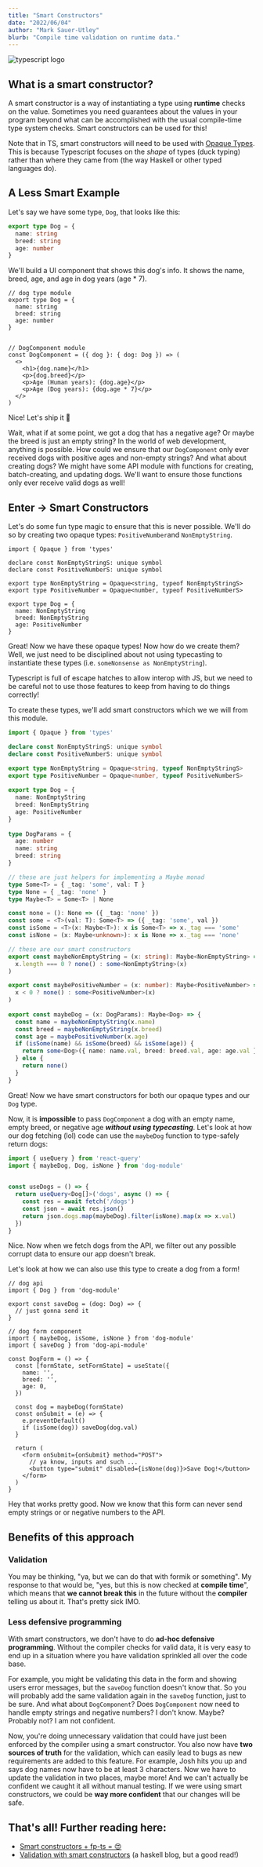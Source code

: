 ```yaml
---
title: "Smart Constructors"
date: "2022/06/04"
author: "Mark Sauer-Utley"
blurb: "Compile time validation on runtime data."
---
```


![typescript logo](../unknown-vs-any/images/tslogo.png)

## What is a smart constructor?

A smart constructor is a way of instantiating a type using **runtime** checks on the value. Sometimes you need guarantees about the values in your program beyond what can be accomplished with the usual compile-time type system checks. Smart constructors can be used for this!
  
Note that in TS, smart constructors will need to be used with [Opaque Types](/opaque-types). This is because Typescript focuses on the _shape_ of types (duck typing) rather than where they came from (the way Haskell or other typed languages do).

## A Less Smart Example

Let's say we have some type, `Dog`​, that looks like this:

```typescript
export type Dog = {
  name: string
  breed: string
  age: number
}
```

We'll build a UI component that shows this dog's info. It shows the name, breed, age, and age in dog years (age * 7).

```tsx
// dog type module
export type Dog = {
  name: string
  breed: string
  age: number
}

​
// DogComponent module
const DogComponent = ({ dog }: { dog: Dog }) => (
  <>
    <h1>{dog.name}</h1>
    <p>{dog.breed}</p>
    <p>Age (Human years): {dog.age}</p>
    <p>Age (Dog years): {dog.age * 7}</p>
  </>
)
```

Nice! Let's ship it 🚀

Wait, what if at some point, we got a dog that has a negative age? Or maybe the breed is just an empty string? In the world of web development, anything is possible. How could we ensure that our `DogComponent`​ only ever received dogs with positive ages and non-empty strings? And what about creating dogs? We might have some API module with functions for creating, batch-creating, and updating dogs. We'll want to ensure those functions only ever receive valid dogs as well!

## Enter → Smart Constructors

Let's do some fun type magic to ensure that this is never possible. We'll do so by creating two opaque types: `PositiveNumber`​ and `NonEmptyString`​.
  
```tsx
import { Opaque } from 'types'

declare const NonEmptyStringS: unique symbol
declare const PositiveNumberS: unique symbol

export type NonEmptyString = Opaque<string, typeof NonEmptyStringS>
export type PositiveNumber = Opaque<number, typeof PositiveNumberS>
​
export type Dog = {
  name: NonEmptyString
  breed: NonEmptyString
  age: PositiveNumber
}
```  

Great! Now we have these opaque types! Now how do we create them? Well, we just need to be disciplined about not using typecasting to instantiate these types (i.e. `someNonsense as NonEmptyString`).

Typescript is full of escape hatches to allow interop with JS, but we need to be careful not to use those features to keep from having to do things correctly!

To create these types, we'll add smart constructors which we we will from this module.

```typescript
import { Opaque } from 'types'

declare const NonEmptyStringS: unique symbol
declare const PositiveNumberS: unique symbol

export type NonEmptyString = Opaque<string, typeof NonEmptyStringS>
export type PositiveNumber = Opaque<number, typeof PositiveNumberS>
​
export type Dog = {
  name: NonEmptyString
  breed: NonEmptyString
  age: PositiveNumber
}
​
type DogParams = {
  age: number
  name: string
  breed: string
}

// these are just helpers for implementing a Maybe monad
type Some<T> = { _tag: 'some', val: T }
type None = { _tag: 'none' }
type Maybe<T> = Some<T> | None

const none = (): None => ({ _tag: 'none' })
const some = <T>(val: T): Some<T> => ({ _tag: 'some', val })
const isSome = <T>(x: Maybe<T>): x is Some<T> => x._tag === 'some'
const isNone = (x: Maybe<unknown>): x is None => x._tag === 'none'

// these are our smart constructors
export const maybeNonEmptyString = (x: string): Maybe<NonEmptyString> => (
  x.length === 0 ? none() : some<NonEmptyString>(x)
)

export const maybePositiveNumber = (x: number): Maybe<PositiveNumber> => (
  x < 0 ? none() : some<PositiveNumber>(x)
)
​
export const maybeDog = (x: DogParams): Maybe<Dog> => {
  const name = maybeNonEmptyString(x.name)
  const breed = maybeNonEmptyString(x.breed)
  const age = maybePositiveNumber(x.age)
  if (isSome(name) && isSome(breed) && isSome(age)) {
    return some<Dog>({ name: name.val, breed: breed.val, age: age.val })
  } else {
    return none()
  }
}
```

Great! Now we have smart constructors for both our opaque types and our `Dog`​ type.

Now, it is **impossible** to pass `DogComponent`​ a dog with an empty name, empty breed, or negative age _**without using typecasting**_. Let's look at how our dog fetching (lol) code can use the `maybeDog`​ function to type-safely return dogs:

```typescript
import { useQuery } from 'react-query'
import { maybeDog, Dog, isNone } from 'dog-module'
​

const useDogs = () => {
  return useQuery<Dog[]>('dogs', async () => {
    const res = await fetch('/dogs')
    const json = await res.json()
    return json.dogs.map(maybeDog).filter(isNone).map(x => x.val)
  })
}
```

Nice. Now when we fetch dogs from the API, we filter out any possible corrupt data to ensure our app doesn't break.

Let's look at how we can also use this type to create a dog from a form!

```tsx
// dog api
import { Dog } from 'dog-module'
​
export const saveDog = (dog: Dog) => {
  // just gonna send it
}

// dog form component
import { maybeDog, isSome, isNone } from 'dog-module'
import { saveDog } from 'dog-api-module'
​
const DogForm = () => {
  const [formState, setFormState] = useState({
    name: '',
    breed: '',
    age: 0,
  })

  const dog = maybeDog(formState)
  const onSubmit = (e) => {
    e.preventDefault()
    if (isSome(dog)) saveDog(dog.val)
  }

  return (
    <form onSubmit={onSubmit} method="POST">
      // ya know, inputs and such ...
      <button type="submit" disabled={isNone(dog)}>Save Dog!</button>
    </form>
  )
}
```

Hey that works pretty good. Now we know that this form can never send empty strings or or negative numbers to the API.

## Benefits of this approach

### Validation

You may be thinking, "ya, but we can do that with formik or something". My response to that would be, "yes, but this is now checked at **compile time**", which means that **we cannot break this** in the future without the **compiler** telling us about it. That's pretty sick IMO.

### Less defensive programming

With smart constructors, we don't have to do **ad-hoc defensive programming**. Without the compiler checks for valid data, it is very easy to end up in a situation where you have validation sprinkled all over the code base.

For example, you might be validating this data in the form and showing users error messages, but the `saveDog`​ function doesn't know that. So you will probably add the same validation again in the `saveDog`​ function, just to be sure. And what about `DogComponent`​? Does `DogComponent`​ now need to handle empty strings and negative numbers? I don't know. Maybe? Probably not? I am not confident.

Now, you're doing unnecessary validation that could have just been enforced by the compiler using a smart constructor. You also now have **two sources of truth** for the validation, which can easily lead to bugs as new requirements are added to this feature. For example, Josh hits you up and says dog names now have to be at least 3 characters. Now we have to update the validation in two places, maybe more! And we can't actually be confident we caught it all without manual testing. If we were using smart constructors, we could be **way more confident** that our changes will be safe.

## That's all! Further reading here:

*   [Smart constructors + fp-ts = 😍](https://dev.to/gcanti/functional-design-smart-constructors-14nb)    
*   [Validation with smart constructors](https://haskell-at-work.com/episodes/2018-02-26-validation-with-smart-constructors.html) (a haskell blog, but a good read!)